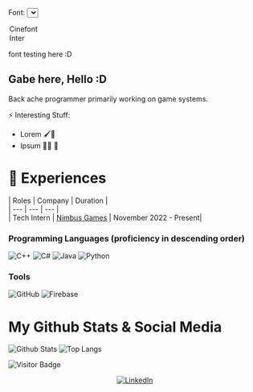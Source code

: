 <style>
@font-face {
  font-family: "interFont";
  src: url("assets/fonts/Inter-VariableFont_slnt,wght.ttf") format("truetype");
  /* Add more src lines for other font file formats if necessary */
}

@font-face {
  font-family: "cinefontFont";
  src: url("assets/fonts/cinecaption226.ttf") format("truetype");
}

.interFontClass {
  font-family: "interFont", sans-serif;
}

.cinefontFontClass {
  font-family: "cinefontFont", sans-serif;
}
</style>

Font:
<select id="fontId" onChange="applyFont()">
  <option value="fontId_Cinefont" onChange="applyFont()">Cinefont</option>
  <option value="fontId_Inter" onChange="applyFont()">Inter</option>
</select>

<script>
  function applyFont() {
    let fontId = document.getElementById('fontId').value;
    let fontVar;

    switch (fontId) {
      case 'fontId_Cinefont':
      fontVar = "cinefontFontClass";
        break;
		
      case 'fontId_Inter':
      fontVar = "interFontClass";
        break;
        
      default:
      fontVar = "interFontClass";
        break;
    }

    document.getElementById("demo").className = fontVar;
  }
  
  window.onLoad = applyFont;
</script>

<p id="demo">font testing here :D</p>

## Gabe here, Hello :D
Back ache programmer primarily working on game systems.

⚡ Interesting Stuff: 
- Lorem 🖌🎨
- Ipsum 🏋️‍♀️ 💪

# 🏢 Experiences
| Roles | Company | Duration |<br>
| --- | --- | --- |<br>
| Tech Intern | [Nimbus Games](https://nimbusgames.dev/) | November 2022 - Present|<br>

### Programming Languages (proficiency in descending order)
 ![C++](https://img.shields.io/badge/C%2B%2B-00599C?style=for-the-badge&logo=c%2B%2B&logoColor=white)
 ![C#](https://img.shields.io/badge/C%23-00599C?style=for-the-badge&logo=csharp&logoColor=white)
 ![Java](https://img.shields.io/badge/Java-ED8B00?style=for-the-badge&logo=java&logoColor=white)
 ![Python](https://img.shields.io/badge/Python-14354C?style=for-the-badge&logo=python&logoColor=white)

### Tools
![GitHub](https://img.shields.io/badge/github-%23121011.svg?style=for-the-badge&logo=github&logoColor=white)
![Firebase](https://img.shields.io/badge/firebase-%23039BE5.svg?style=for-the-badge&logo=firebase)

 
# My Github Stats & Social Media
![Github Stats](https://github-readme-stats.vercel.app/api?username=kwagabriel&theme=tokyonight&show_icons=true&hide_border=true&include_all_commits=true&count_private=true&hide=contribs)
![Top Langs](https://github-readme-stats.vercel.app/api/top-langs/?username=kwagabriel&layout=compact&theme=tokyonight&show_icons=true&hide=html,scss,css&hide_border=true&card_width=240)

![Visitor Badge](https://visitor-badge.laobi.icu/badge?page_id=kwagabriel)

<div>
  <p align = "center">
<a href="https://www.linkedin.com/in/gabrielkwa" target="_blank"><img src="https://img.shields.io/badge/LinkedIn-0077B5?style=for-the-badge&logo=linkedin&logoColor=white" alt="LinkedIn"></a>
  </p>
</div>
